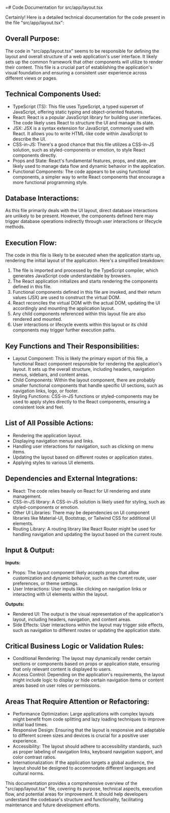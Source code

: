 =# Code Documentation for src/app/layout.tsx

Certainly! Here is a detailed technical documentation for the code present in the file "src/app/layout.tsx":

## Overall Purpose:
The code in "src/app/layout.tsx" seems to be responsible for defining the layout and overall structure of a web application's user interface. It likely sets up the common framework that other components will utilize to render their content. This file is a crucial part of establishing the application's visual foundation and ensuring a consistent user experience across different views or pages.

## Technical Components Used:
- TypeScript (TS): This file uses TypeScript, a typed superset of JavaScript, offering static typing and object-oriented features.
- React: React is a popular JavaScript library for building user interfaces. The code likely uses React to structure the UI and manage its state.
- JSX: JSX is a syntax extension for JavaScript, commonly used with React. It allows you to write HTML-like code within JavaScript to describe the UI.
- CSS-in-JS: There's a good chance that this file utilizes a CSS-in-JS solution, such as styled-components or emotion, to style React components directly.
- Props and State: React's fundamental features, props, and state, are likely used to manage data flow and dynamic behavior in the application.
- Functional Components: The code appears to be using functional components, a simpler way to write React components that encourage a more functional programming style.

## Database Interactions:
As this file primarily deals with the UI layout, direct database interactions are unlikely to be present. However, the components defined here may trigger database operations indirectly through user interactions or lifecycle methods.

## Execution Flow:
The code in this file is likely to be executed when the application starts up, rendering the initial layout of the application. Here's a simplified breakdown:

1. The file is imported and processed by the TypeScript compiler, which generates JavaScript code understandable by browsers.
2. The React application initializes and starts rendering the components defined in this file.
3. Functional components defined in this file are invoked, and their return values (JSX) are used to construct the virtual DOM.
4. React reconciles the virtual DOM with the actual DOM, updating the UI accordingly and mounting the application layout.
5. Any child components referenced within this layout file are also rendered and mounted.
6. User interactions or lifecycle events within this layout or its child components may trigger further execution paths.

## Key Functions and Their Responsibilities:
- Layout Component: This is likely the primary export of this file, a functional React component responsible for rendering the application's layout. It sets up the overall structure, including headers, navigation menus, sidebars, and content areas.
- Child Components: Within the layout component, there are probably smaller functional components that handle specific UI sections, such as navigation links, logo, or footer.
- Styling Functions: CSS-in-JS functions or styled-components may be used to apply styles directly to the React components, ensuring a consistent look and feel.

## List of All Possible Actions:
- Rendering the application layout.
- Displaying navigation menus and links.
- Handling user interactions for navigation, such as clicking on menu items.
- Updating the layout based on different routes or application states.
- Applying styles to various UI elements.

## Dependencies and External Integrations:
- React: The code relies heavily on React for UI rendering and state management.
- CSS-in-JS library: A CSS-in-JS solution is likely used for styling, such as styled-components or emotion.
- Other UI Libraries: There may be dependencies on UI component libraries like Material-UI, Bootstrap, or Tailwind CSS for additional UI elements.
- Routing Library: A routing library like React Router might be used for handling navigation and updating the layout based on the current route.

## Input & Output:
**Inputs:**
- Props: The layout component likely accepts props that allow customization and dynamic behavior, such as the current route, user preferences, or theme settings.
- User Interactions: User inputs like clicking on navigation links or interacting with UI elements within the layout.

**Outputs:**
- Rendered UI: The output is the visual representation of the application's layout, including headers, navigation, and content areas.
- Side Effects: User interactions within the layout may trigger side effects, such as navigation to different routes or updating the application state.

## Critical Business Logic or Validation Rules:
- Conditional Rendering: The layout may dynamically render certain sections or components based on props or application state, ensuring that only relevant content is displayed to users.
- Access Control: Depending on the application's requirements, the layout might include logic to display or hide certain navigation items or content areas based on user roles or permissions.

## Areas That Require Attention or Refactoring:
- Performance Optimization: Large applications with complex layouts might benefit from code splitting and lazy loading techniques to improve initial load times.
- Responsive Design: Ensuring that the layout is responsive and adaptable to different screen sizes and devices is crucial for a positive user experience.
- Accessibility: The layout should adhere to accessibility standards, such as proper labeling of navigation links, keyboard navigation support, and color contrast ratios.
- Internationalization: If the application targets a global audience, the layout should be designed to accommodate different languages and cultural norms.

This documentation provides a comprehensive overview of the "src/app/layout.tsx" file, covering its purpose, technical aspects, execution flow, and potential areas for improvement. It should help developers understand the codebase's structure and functionality, facilitating maintenance and future development efforts.
